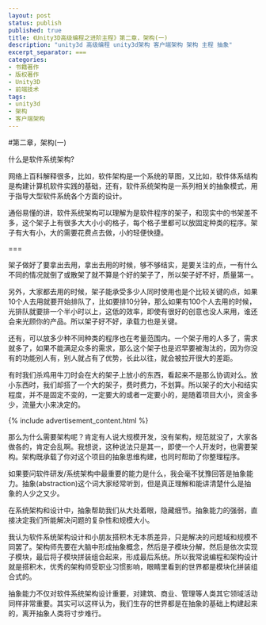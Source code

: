 ```yaml
---
layout: post
status: publish
published: true
title: 《Unity3D高级编程之进阶主程》第二章，架构(一)
description: "unity3d 高级编程 unity3d架构 客户端架构 架构 主程 抽象"
excerpt_separator: ===
categories:
- 书籍著作
- 版权著作
- Unity3D
- 前端技术
tags:
- unity3d
- 架构
- 客户端架构
---
```


#第二章，架构(一)

什么是软件系统架构?

网络上百科解释很多，比如，软件架构是一个系统的草图，又比如，软件体系结构是构建计算机软件实践的基础，还有，软件系统架构是一系列相关的抽象模式，用于指导大型软件系统各个方面的设计。

通俗易懂的讲，软件系统架构可以理解为是软件程序的架子，和现实中的书架差不多，这个架子上有很多大大小小的格子，每个格子里都可以放固定种类的程序。架子有大有小，大的需要花费点去做，小的轻便快捷。

===

架子做好了要拿出去用，拿出去用的时候，够不够结实，是要关注的点，一有什么不同的情况就倒了或散架了就不算是个好的架子了，所以架子好不好，质量第一。

另外，大家都去用的时候，架子能承受多少人同时使用也是个比较关键的点，如果10个人去用就要开始排队了，比如要排10分钟，那么如果有100个人去用的时候，光排队就要排一个半小时以上，这低的效率，即使有很好的创意也没人来用，谁还会来光顾你的产品。所以架子好不好，承载力也是关键。

还有，可以放多少种不同种类的程序也在考量范围内。一个架子用的人多了，需求就多了，如果不能满足众多的需求，那么这个架子也是迟早要被淘汰的，因为你没有的功能别人有，别人就占有了优势，长此以往，就会被拉开很大的差距。

有时我们杀鸡用牛刀时会在大的架子上放小的东西，看起来不是那么协调对么。放小东西时，我们却搭了一个大的架子，费时费力，不划算。所以架子的大小和结实程度，并不是固定不变的，一定要大的或者一定要小的，是随着项目大小，资金多少，流量大小来决定的。

{% include advertisement_content.html %}

那么为什么需要架构呢？肯定有人说大规模开发，没有架构，规范就没了，大家各做各的，肯定会乱啊。我想说，这种说法只是其一，即使一个人开发时，也需要架构。架构既承载了你对这个项目的抽象思维构建，也同时帮助了你整理程序。

如果要问软件研发/系统架构中最重要的能力是什么，我会毫不犹豫回答是抽象能力。抽象(abstraction)这个词大家经常听到，但是真正理解和能讲清楚什么是抽象的人少之又少。

在系统架构和设计中，抽象帮助我们从大处着眼，隐藏细节。抽象能力的强弱，直接决定我们所能解决问题的复杂性和规模大小。

我认为软件系统架构设计和小朋友搭积木无本质差异，只是解决的问题域和规模不同罢了。架构师先要在大脑中形成抽象概念，然后是子模块分解，然后是依次实现子模块，最后将子模块拼装组合起来，形成最后系统。所以我常说编程和架构设计就是搭积木，优秀的架构师受职业习惯影响，眼睛里看到的世界都是模块化拼装组合式的。

抽象能力不仅对软件系统架构设计重要，对建筑、商业、管理等人类其它领域活动同样非常重要。其实可以这样认为，我们生存的世界都是在抽象的基础上构建起来的，离开抽象人类将寸步难行。




